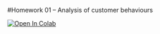 #Homework 01 – Analysis of customer behaviours

<a href="https://colab.research.google.com/github/kittipanpip/BADS7105/blob/main/Homework%2001%20%E2%80%93%20Analysis%20of%20customer%20behaviours/Untitled2.ipynb">
  <img src="https://colab.research.google.com/assets/colab-badge.svg" alt="Open In Colab"/>
</a>
